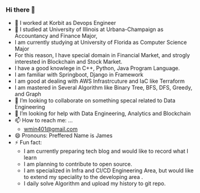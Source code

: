 ### Hi there 👋

  - 🔭 I worked at Korbit as Devops Engineer
  - 🌱 I studied at University of Illinois at Urbana-Champaign as Accountancy and Finance Major,
  - I am currently studying at University of Florida as Computer Science Major
  - For this reason, I have special domain in Financial Market, and strogly interested in Blockchain and Stock Market.
  - I have a good knowlege in C++, Python, Java Program Language.
  - I am familiar with Springboot, Django in Framework
  - I am good at dealing with AWS Infrastrcuture and IaC like Terraform
  - I am mastered in Several Algorithm like Binary Tree, BFS, DFS, Greedy, and Graph
- 👯 I’m looking to collaborate on something specal related to Data Engineering
- 🤔 I’m looking for help with Data Engineering, Analytics and Blockchain
- 📫 How to reach me: ...
  - wmin401@gmail.com
- 😄 Pronouns: Preffered Name is James
- ⚡ Fun fact:
  - I am currently preparing tech blog and would like to record what I learn
  - I am planning to contribute to open source.
  - I am specialized in Infra and CI/CD Engineering Area, but would like to extend my speciality to the developing area .
  - I daily solve Algorithm and upload my history to git repo.

